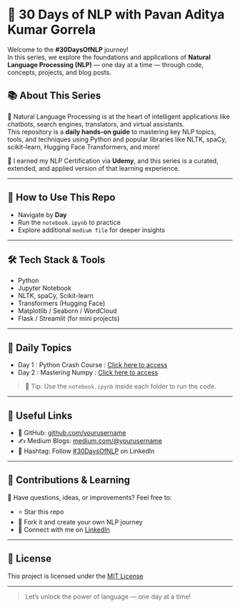 # 🚀 30 Days of NLP with Pavan Aditya Kumar Gorrela

Welcome to the **#30DaysOfNLP** journey!  
In this series, we explore the foundations and applications of **Natural Language Processing (NLP)** — one day at a time — through code, concepts, projects, and blog posts.


## 📚 About This Series

🧠 Natural Language Processing is at the heart of intelligent applications like chatbots, search engines, translators, and virtual assistants.  
This repository is a **daily hands-on guide** to mastering key NLP topics, tools, and techniques using Python and popular libraries like NLTK, spaCy, scikit-learn, Hugging Face Transformers, and more!

📜 I earned my NLP Certification via **Udemy**, and this series is a curated, extended, and applied version of that learning experience.

---

## 🧭 How to Use This Repo

- Navigate by **Day**
- Run the `notebook.ipynb` to practice
- Explore additional `medium file` for deeper insights

---

## 🛠 Tech Stack & Tools

- Python
- Jupyter Notebook
- NLTK, spaCy, Scikit-learn
- Transformers (Hugging Face)
- Matplotlib / Seaborn / WordCloud
- Flask / Streamlit (for mini projects)

---

## 📅 Daily Topics

- Day 1 : Python Crash Course : [Click here to access](https://github.com/Pavan-Aditya-Kumar-Gorrela/NLPSeries/tree/main/Day1)
- Day 2 : Mastering Numpy : [Click here to access](https://github.com/Pavan-Aditya-Kumar-Gorrela/NLPSeries/tree/main/Day2)

> 📌 Tip: Use the `notebook.ipynb` inside each folder to run the code.

---

## 🔗 Useful Links

- 📂 GitHub: [github.com/yourusername](https://github.com/Pavan-Aditya-Kumar-Gorrela)
- ✍️ Medium Blogs: [medium.com/@yourusername](https://medium.com/@pavanadityakumarg2004)
- 🧠 Hashtag: Follow [#30DaysOfNLP](https://www.linkedin.com/in/pavan-aditya-kumar-gorrela-857770271/) on LinkedIn

---

## 🙌 Contributions & Learning

💬 Have questions, ideas, or improvements? Feel free to:
- ⭐ Star this repo
- 🍴 Fork it and create your own NLP journey
- 📧 Connect with me on [LinkedIn](https://www.linkedin.com/in/pavan-aditya-kumar-gorrela-857770271/)

---

## 📜 License

This project is licensed under the [MIT License](./LICENSE)

---

> Let’s unlock the power of language — one day at a time!
